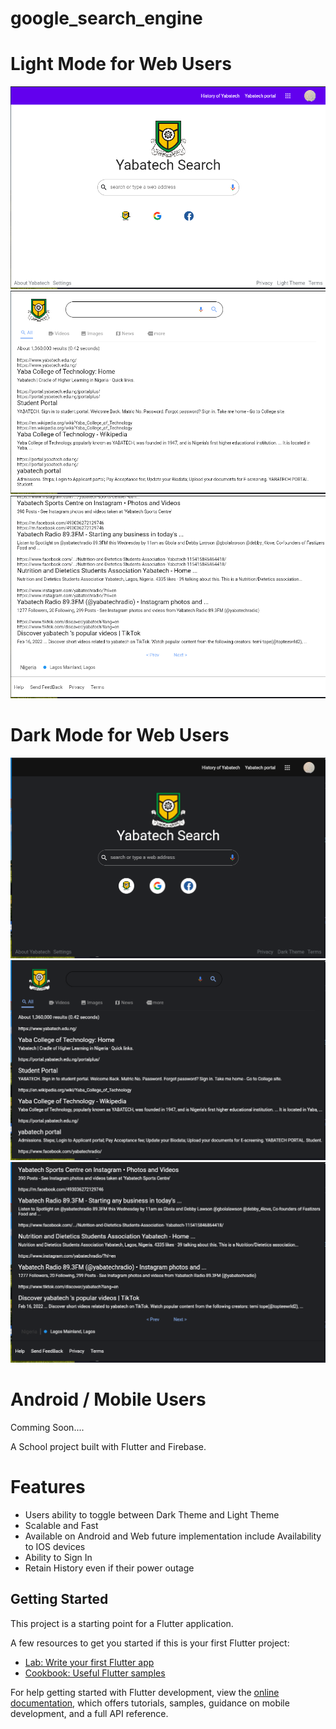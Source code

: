# google_search_engine

# Light Mode for Web Users
![](screenshots/1.png)   ![](screenshots/2.png)
![](screenshots/3.png) 

# Dark Mode for Web Users
![](screenshots/4.png)     ![](screenshots/5.png)
![](screenshots/6.png)

# Android / Mobile Users
Comming Soon....


A School project built with Flutter and Firebase.

# Features
- Users ability to toggle between Dark Theme and Light Theme
- Scalable and Fast
- Available on Android and Web future implementation include Availability to IOS devices
- Ability to Sign In
- Retain History even if their power outage

## Getting Started

This project is a starting point for a Flutter application.

A few resources to get you started if this is your first Flutter project:

- [Lab: Write your first Flutter app](https://docs.flutter.dev/get-started/codelab)
- [Cookbook: Useful Flutter samples](https://docs.flutter.dev/cookbook)

For help getting started with Flutter development, view the
[online documentation](https://docs.flutter.dev/), which offers tutorials,
samples, guidance on mobile development, and a full API reference.
